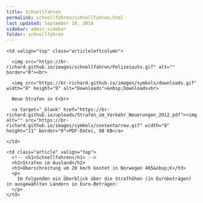 ```yaml
---
title: Schnellfahren
permalink: schnellfahren/schnellfahren.html
last_updated: September 10, 2018
sidebar: admin_sidebar
folder: schnellfahren
---
```


<tbody>
<tr>
<td valign="top">

  <table cellpadding="0" cellspacing="0" border="0" summary="" width="450">
  <tbody>
  <tr width="450">

    <td valign="top" class="articleleftcolumn">

      <img src="https://br-richard.github.io/images/schnellfahren/Polizeiauto.gif" alt="" border="0"><br>

      <img src="https://br-richard.github.io/images/symbols/downloads.gif" width="8" height="9" alt="Downloads">&nbsp;Downloads<br>

      Neue Strafen in €<br>

      <a target="_blank" href="https://br-richard.github.io/uploads/Strafen_im_Verkehr_Neuerungen_2012.pdf"><img alt="" src="https://br-richard.github.io/images/symbols/contentarrow.gif" width="8" height="11" border="0">PDF-Datei, 98 KB</a>

    </td>

    <td class="article" valign="top">
      <!-- <h1>Schnellfahren</h1> -->
      <h2>Strafen im Ausland</h2>
      <h3>Überschreitung um 20 km/h kostet in Norwegen 465&nbsp;€</h3>
      <p>
        Im Folgenden ein Überblick über die Strafhöhen (in Eurobeträgen) in ausgewählten Ländern in Euro-Beträgen:
      </p>
    </td>

  </tr>
  </tbody>
  </table>

</td>
</tr>
</tbody>
